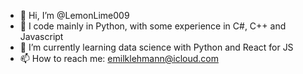 - 👋 Hi, I’m @LemonLime009
- 👀 I code mainly in Python, with some experience in C#, C++ and Javascript
- 🌱 I’m currently learning data science with Python and React for JS
- 📫 How to reach me: emilklehmann@icloud.com

<!---
LemonLime009/LemonLime009 is a ✨ special ✨ repository because its `README.md` (this file) appears on your GitHub profile.
You can click the Preview link to take a look at your changes.
--->
